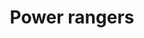 ---
pid: pt202
title: Power rangers
location_transcription: 
coordinates: "[-75.128676529264, 39.966102380291]"
zipcode: 
gen_neighborhood: 
neighborhood: 
outside_phl: 
age: '8'
age_range: 6-13
instagram: 
image_file_name: pt_202.jpg
proposal_transcription: 
topic: Pop Culture
topic_summary: '0'
type: Other No Form
keywords_other: 
credit: Santiago Montero
image_labels: 
twitter: 
facebook: 
permalink: "/monuments/pt202/"
layout: item-page
---